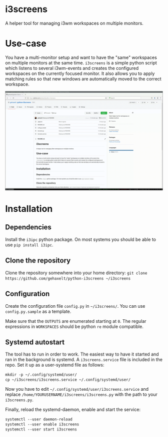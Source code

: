 i3screens
====================
A helper tool for managing i3wm workspaces on multiple monitors.

# Use-case
You have a multi-monitor setup and want to have the "same" workspaces on multiple monitors at the same time. `i3screens` is a simple python script which listens to several i3wm-events and creates the configured workspaces on the currently focused monitor. It also allows you to apply matching rules so that new windows are automatically moved to the correct workspace.


![i3screens demo gif](./i3screens-demo.gif)

# Installation

## Dependencies
Install the `i3ipc` python package. On most systems you should be able to use `pip install i3ipc`.

## Clone the repository
Clone the repository somewhere into your home directory: `git clone https://github.com/gehaxelt/python-i3screens ~/i3screens`

## Configuration
Create the configuration file `config.py` in `~/i3screens/`. You can use `config.py.sample` as a template. 

Make sure that the `OUTPUTS` are enumerated starting at `0`. The regular expressions in `WORKSPACES` should be python `re` module compatible.

## Systemd autostart
The tool has to run in order to work. The easiest way to have it started and ran in the background is systemd. A `i3screens.service` file is included in the repo. Set it up as a user-systemd file as follows:

```
mkdir -p ~/.config/systemd/user/
cp ~/i3screens/i3screens.service ~/.config/systemd/user/
```

Now you have to edit `~/.config/systemd/user/i3screens.service` and replace `/home/YOURUSERNAME/i3screens/i3screens.py` with the path to your `i3screens.py`.

Finally, reload the systemd-daemon, enable and start the service:

```
systemctl --user daemon-reload
systemctl --user enable i3screens
systemctl --user start i3screens
```

